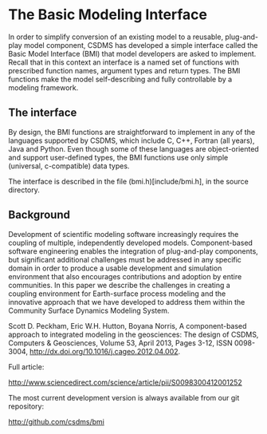The Basic Modeling Interface
============================

In order to simplify conversion of an existing model to a reusable,
plug-and-play model component, CSDMS has developed a simple interface
called the Basic Model Interface (BMI) that model developers are
asked to implement. Recall that in this context an interface is a
named set of functions with prescribed function names, argument types
and return types. The BMI functions make the model self-describing and
fully controllable by a modeling framework.

The interface
-------------

By design, the BMI functions are straightforward to implement in any
of the languages supported by CSDMS, which include C, C++, Fortran
(all years), Java and Python. Even though some of these languages are
object-oriented and support user-defined types, the BMI functions use
only simple (universal, c-compatible) data types.

The interface is described in the file (bmi.h)[include/bmi.h], in the
source directory.




Background
----------

Development of scientific modeling software increasingly requires the
coupling of multiple, independently developed models. Component-based
software engineering enables the integration of plug-and-play
components, but significant additional challenges must be addressed in
any specific domain in order to produce a usable development and
simulation environment that also encourages contributions and adoption
by entire communities. In this paper we describe the challenges in
creating a coupling environment for Earth-surface process modeling and
the innovative approach that we have developed to address them within
the Community Surface Dynamics Modeling System.

Scott D. Peckham, Eric W.H. Hutton, Boyana Norris, A component-based approach to integrated modeling in the geosciences: The design of CSDMS, Computers & Geosciences, Volume 53, April 2013, Pages 3-12, ISSN 0098-3004, http://dx.doi.org/10.1016/j.cageo.2012.04.002.

Full article:

http://www.sciencedirect.com/science/article/pii/S0098300412001252

The most current development version is always available from our git repository:

http://github.com/csdms/bmi
